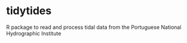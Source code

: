 # tidytides
R package to read and process tidal data from the Portuguese National Hydrographic Institute
